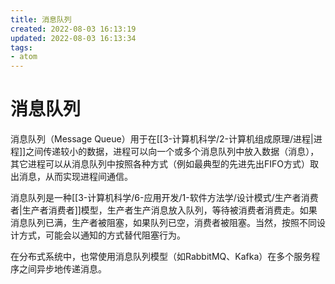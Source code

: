```yaml
---
title: 消息队列
created: 2022-08-03 16:13:19
updated: 2022-08-03 16:13:34
tags: 
- atom
---
```

# 消息队列

消息队列（Message Queue）用于在[[3-计算机科学/2-计算机组成原理/进程|进程]]之间传递较小的数据，进程可以向一个或多个消息队列中放入数据（消息），其它进程可以从消息队列中按照各种方式（例如最典型的先进先出FIFO方式）取出消息，从而实现进程间通信。

消息队列是一种[[3-计算机科学/6-应用开发/1-软件方法学/设计模式/生产者消费者|生产者消费者]]模型，生产者生产消息放入队列，等待被消费者消费走。如果消息队列已满，生产者被阻塞，如果队列已空，消费者被阻塞。当然，按照不同设计方式，可能会以通知的方式替代阻塞行为。

在分布式系统中，也常使用消息队列模型（如RabbitMQ、Kafka）在多个服务程序之间异步地传递消息。
